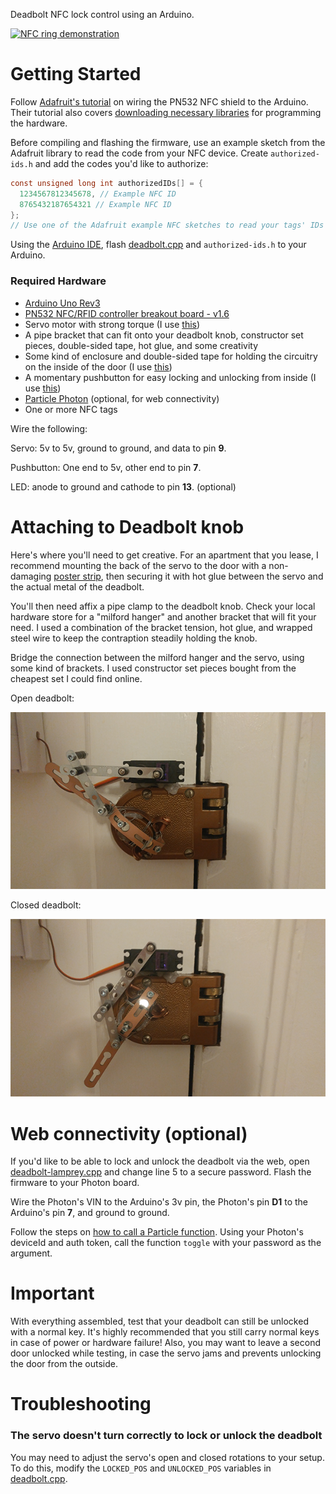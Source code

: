 Deadbolt NFC lock control using an Arduino.

[![NFC ring demonstration](./demonstration.gif)](https://www.youtube.com/watch?v=ZtRfKeYX8ks)

# Getting Started

Follow [Adafruit's tutorial](https://learn.adafruit.com/adafruit-pn532-rfid-nfc/overview) on wiring the PN532 NFC shield to the Arduino.
Their tutorial also covers [downloading necessary libraries](https://learn.adafruit.com/adafruit-pn532-rfid-nfc/arduino-library) for programming the hardware.

Before compiling and flashing the firmware, use an example sketch from the Adafruit library to read the code from your NFC device.
Create `authorized-ids.h` and add the codes you'd like to authorize:

```c
const unsigned long int authorizedIDs[] = {
  1234567812345678, // Example NFC ID
  8765432187654321 // Example NFC ID
};
// Use one of the Adafruit example NFC sketches to read your tags' IDs
```

Using the [Arduino IDE](https://www.arduino.cc/en/Main/Software), flash [deadbolt.cpp](./deadbolt.cpp) and `authorized-ids.h` to your Arduino.

### Required Hardware

* [Arduino Uno Rev3](https://store-usa.arduino.cc/products/a000066)
* [PN532 NFC/RFID controller breakout board - v1.6](https://www.adafruit.com/products/364)
* Servo motor with strong torque (I use [this](https://www.amazon.com/gp/product/B013QUOKU6))
* A pipe bracket that can fit onto your deadbolt knob, constructor set pieces, double-sided tape, hot glue, and some creativity
* Some kind of enclosure and double-sided tape for holding the circuitry on the inside of the door (I use [this](https://www.amazon.com/gp/product/B007IUOG5A))
* A momentary pushbutton for easy locking and unlocking from inside (I use [this](https://www.adafruit.com/products/1478))
* [Particle Photon](https://store.particle.io/#photon) (optional, for web connectivity)
* One or more NFC tags

Wire the following:

Servo: 5v to 5v, ground to ground, and data to pin **9**.

Pushbutton: One end to 5v, other end to pin **7**.

LED: anode to ground and cathode to pin **13**. (optional)

# Attaching to Deadbolt knob

Here's where you'll need to get creative.
For an apartment that you lease, I recommend mounting the back of the servo to the door with a non-damaging [poster strip](https://www.amazon.com/Command-Hanging-Value-Pack-48-Strips-17024-48ES/dp/B001KYSAN4),
then securing it with hot glue between the servo and the actual metal of the deadbolt.

You'll then need affix a pipe clamp to the deadbolt knob.
Check your local hardware store for a "milford hanger" and another bracket that will fit your need.
I used a combination of the bracket tension, hot glue, and wrapped steel wire to keep the contraption steadily holding the knob.

Bridge the connection between the milford hanger and the servo, using some kind of brackets. I used constructor set pieces bought from the cheapest set I could find online.

Open deadbolt:

![Open deadbolt](./open.png)

Closed deadbolt:

![Closed deadbolt](./closed.png)

# Web connectivity (optional)

If you'd like to be able to lock and unlock the deadbolt via the web, open [deadbolt-lamprey.cpp](./deadbolt-lamprey.cpp) and change line 5 to a secure password.
Flash the firmware to your Photon board.

Wire the Photon's VIN to the Arduino's 3v pin, the Photon's pin **D1** to the Arduino's pin **7**, and ground to ground.

Follow the steps on [how to call a Particle function](https://docs.particle.io/reference/api/#call-a-function).
Using your Photon's deviceId and auth token, call the function `toggle` with your password as the argument.

# Important

With everything assembled, test that your deadbolt can still be unlocked with a normal key.
It's highly recommended that you still carry normal keys in case of power or hardware failure!
Also, you may want to leave a second door unlocked while testing, in case the servo jams and prevents unlocking the door from the outside.

# Troubleshooting

### The servo doesn't turn correctly to lock or unlock the deadbolt
You may need to adjust the servo's open and closed rotations to your setup.
To do this, modify the `LOCKED_POS` and `UNLOCKED_POS` variables in [deadbolt.cpp](./deadbolt.cpp).
